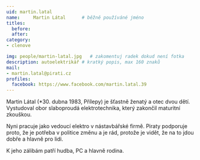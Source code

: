 ```yaml
---
uid: martin.latal
name:     Martin Látal  	# běžně používáné jméno
titles:
  before: 
  after:
category:
- clenove

img: people/martin-latal.jpg   # zakomentuj radek dokud není fotka
description: autoelektrikář # kratký popis, max 160 znaků
mail:
- martin.latal@pirati.cz
profiles:
  facebook: https://www.facebook.com/martin.latal.39
---
```


Martin Látal (*30. dubna 1983, Přílepy) je šťastně ženatý a otec dvou dětí. Vystudoval obor slaboproudá elektrotechnika, který zakončil maturitní zkouškou.

Nyni pracuje jako vedoucí elektro v nástavbářské firmě. Piraty podporuje proto, že je potřeba v politice změnu a je rád, protože je vidět, že na to jdou dobře a hlavně pro lidi.

K jeho zálibám patří hudba, PC a hlavně rodina.
